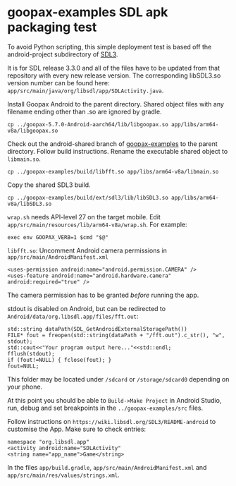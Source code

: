 # goopax-examples SDL apk packaging test

To avoid Python scripting, this simple deployment test is based off the android-project subdirectory of [SDL3](https://github.com/libsdl-org/SDL).

It is for SDL release 3.3.0 and all of the files have to be updated from that repository with every new release version. The corresponding libSDL3.so version number can be found here: `app/src/main/java/org/libsdl/app/SDLActivity.java`.

Install Goopax Android to the parent directory.
Shared object files with any filename ending other than .so are ignored by gradle.
```console
cp ../goopax-5.7.0-Android-aarch64/lib/libgoopax.so app/libs/arm64-v8a/libgoopax.so
```

Check out the android-shared branch of [goopax-examples](https://github.com/specpose/goopax-examples) to the parent directory.
Follow build instructions.
Rename the executable shared object to `libmain.so`.
```console
cp ../goopax-examples/build/libfft.so app/libs/arm64-v8a/libmain.so
```
Copy the shared SDL3 build.
```console
cp ../goopax-examples/build/ext/sdl3/lib/libSDL3.so app/libs/arm64-v8a/libSDL3.so
```

`wrap.sh` needs API-level 27 on the target mobile. Edit `app/src/main/resources/lib/arm64-v8a/wrap.sh`.
For example:
```
exec env GOOPAX_VERB=1 $cmd "$@"
```

`libfft.so`: Uncomment Android camera permissions in `app/src/main/AndroidManifest.xml`
```
<uses-permission android:name="android.permission.CAMERA" />
<uses-feature android:name="android.hardware.camera" android:required="true" />
```
The camera permission has to be granted *before* running the app.

stdout is disabled on Android, but can be redirected to `Android/data/org.libsdl.app/files/fft.out`:
```
std::string dataPath(SDL_GetAndroidExternalStoragePath())
FILE* fout = freopen(std::string(dataPath + "/fft.out").c_str(), "w", stdout);
std::cout<<"Your program output here..."<<std::endl;
fflush(stdout);
if (fout!=NULL) { fclose(fout); }
fout=NULL;
```
This folder may be located under `/sdcard` or `/storage/sdcard0` depending on your phone.

At this point you should be able to `Build->Make Project` in Android Studio, run, debug and set breakpoints in the `../goopax-examples/src` files.

Follow instructions on `https://wiki.libsdl.org/SDL3/README-android` to customise the App. Make sure to check entries:
```
namespace "org.libsdl.app"
<activity android:name="SDLActivity"
<string name="app_name">Game</string>
```
In the files `app/build.gradle`, `app/src/main/AndroidManifest.xml` and `app/src/main/res/values/strings.xml`.
